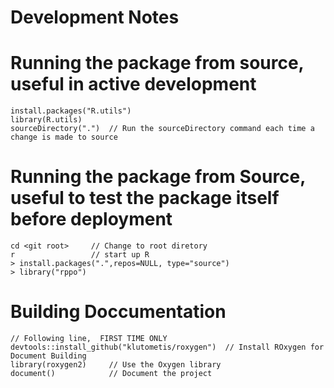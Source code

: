 # Development Notes

# Running the package from source, useful in active development
```
install.packages("R.utils")
library(R.utils)
sourceDirectory(".")  // Run the sourceDirectory command each time a change is made to source
```

# Running the package from Source, useful to test the package itself before deployment
```
cd <git root>     // Change to root diretory
r                 // start up R
> install.packages(".",repos=NULL, type="source")
> library("rppo")
```

# Building Doccumentation
```
// Following line,  FIRST TIME ONLY
devtools::install_github("klutometis/roxygen")  // Install ROxygen for Document Building
library(roxygen2)     // Use the Oxygen library
document()            // Document the project
```
